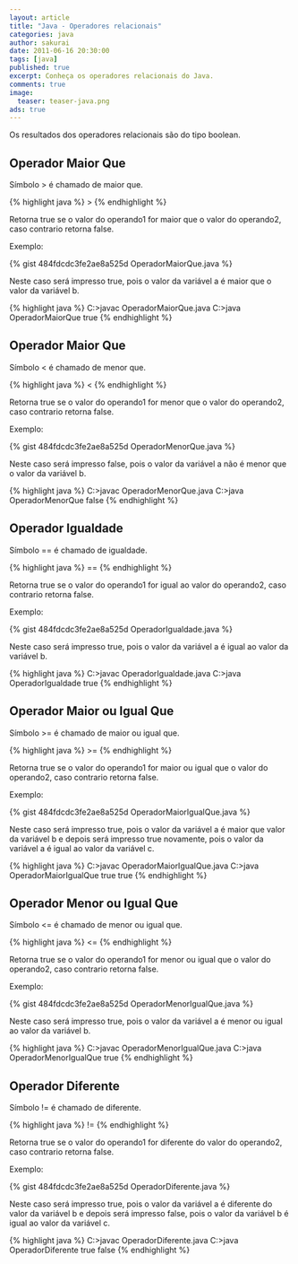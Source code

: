 ```yaml
---
layout: article
title: "Java - Operadores relacionais"
categories: java
author: sakurai
date: 2011-06-16 20:30:00
tags: [java]
published: true
excerpt: Conheça os operadores relacionais do Java.
comments: true
image:
  teaser: teaser-java.png
ads: true
---
```


Os resultados dos operadores relacionais são do tipo boolean.

## Operador Maior Que

Símbolo > é chamado de maior que.

{% highlight java %}
<operando1> > <operando2>
{% endhighlight %}

Retorna true se o valor do operando1 for maior que o valor do operando2, caso contrario retorna false.

Exemplo:

{% gist 484fdcdc3fe2ae8a525d OperadorMaiorQue.java %}

Neste caso será impresso true, pois o valor da variável a é maior que o valor da variável b.

{% highlight java %}
C:\>javac OperadorMaiorQue.java
C:\>java OperadorMaiorQue
true
{% endhighlight %}

## Operador Maior Que

Símbolo < é chamado de menor que.

{% highlight java %}
<operando1> < <operando2>
{% endhighlight %}

Retorna true se o valor do operando1 for menor que o valor do operando2, caso contrario retorna false.

Exemplo:

{% gist 484fdcdc3fe2ae8a525d OperadorMenorQue.java %}

Neste caso será impresso false, pois o valor da variável a não é menor que o valor da variável b.

{% highlight java %}
C:\>javac OperadorMenorQue.java
C:\>java OperadorMenorQue
false
{% endhighlight %}

## Operador Igualdade

Símbolo == é chamado de igualdade.

{% highlight java %}
<operando1> == <operando2>
{% endhighlight %}

Retorna true se o valor do operando1 for igual ao valor do operando2, caso contrario retorna false.

Exemplo:

{% gist 484fdcdc3fe2ae8a525d OperadorIgualdade.java %}

Neste caso será impresso true, pois o valor da variável a é igual ao valor da variável b.

{% highlight java %}
C:\>javac OperadorIgualdade.java
C:\>java OperadorIgualdade
true
{% endhighlight %}

## Operador Maior ou Igual Que

Símbolo >= é chamado de maior ou igual que.

{% highlight java %}
<operando1> >= <operando2>
{% endhighlight %}

Retorna true se o valor do operando1 for maior ou igual que o valor do operando2, caso contrario retorna false.

Exemplo:

{% gist 484fdcdc3fe2ae8a525d OperadorMaiorIgualQue.java %}

Neste caso será impresso true, pois o valor da variável a é maior que valor da variável b e depois será impresso true novamente, pois o valor da variável a é igual ao valor da variável c.

{% highlight java %}
C:\>javac OperadorMaiorIgualQue.java
C:\>java OperadorMaiorIgualQue
true
true
{% endhighlight %}

## Operador Menor ou Igual Que

Símbolo <= é chamado de menor ou igual que.

{% highlight java %}
<operando1> <= <operando2>
{% endhighlight %}

Retorna true se o valor do operando1 for menor ou igual que o valor do operando2, caso contrario retorna false.

Exemplo:

{% gist 484fdcdc3fe2ae8a525d OperadorMenorIgualQue.java %}

Neste caso será impresso true, pois o valor da variável a é menor ou igual ao valor da variável b.

{% highlight java %}
C:\>javac OperadorMenorIgualQue.java
C:\>java OperadorMenorIgualQue
true
{% endhighlight %}

## Operador Diferente

Símbolo != é chamado de diferente.

{% highlight java %}
<operando1> != <operando2>
{% endhighlight %}

Retorna true se o valor do operando1 for diferente do valor do operando2, caso contrario retorna false.

Exemplo:

{% gist 484fdcdc3fe2ae8a525d OperadorDiferente.java %}

Neste caso será impresso true, pois o valor da variável a é diferente do valor da variável b e depois será impresso false, pois o valor da variável b é igual ao valor da variável c.

{% highlight java %}
C:\>javac OperadorDiferente.java
C:\>java OperadorDiferente
true
false
{% endhighlight %}
